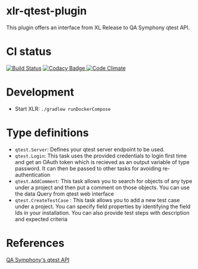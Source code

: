 # xlr-qtest-plugin

This plugin offers an interface from XL Release to QA Symphony qtest API. 

# CI status #

[![Build Status][xlr-qtest-plugin-travis-image]][xlr-qtest-plugin-travis-url]
[![Codacy Badge][xlr-qtest-plugin-codacy-image] ][xlr-qtest-plugin-codacy-url]
[![Code Climate][xlr-qtest-plugin-code-climate-image] ][xlr-qtest-plugin-code-climate-url]

[xlr-qtest-plugin-travis-image]: https://travis-ci.org/xebialabs-community/xlr-qtest-plugin.svg?branch=master
[xlr-qtest-plugin-travis-url]: https://travis-ci.org/xebialabs-community/xlr-qtest-plugin
[xlr-qtest-plugin-codacy-image]: https://api.codacy.com/project/badge/Grade/0e664aaacd2f4010b091f0ef4ce1c7d0
[xlr-qtest-plugin-codacy-url]: https://www.codacy.com/app/amitmohleji/xlr-qtest-plugin
[xlr-qtest-plugin-code-climate-image]: https://codeclimate.com/github/xebialabs-community/xlr-qtest-plugin/badges/gpa.svg
[xlr-qtest-plugin-code-climate-url]: https://codeclimate.com/github/xebialabs-community/xlr-qtest-plugin

# Development #

* Start XLR: `./gradlew runDockerCompose`

# Type definitions #
+ `qtest.Server`: Defines your qtest server endpoint to be used.
+ `qtest.Login`: This task uses the provided credentials to login first time and get an OAuth token which is recieved as an output variable of type password. It can then be passed to other tasks for avoiding re-authentication
+ `qtest.AddComment`: This task allows you to search for objects of any type under a project and then put a comment on those objects. You can use the data Query from qtest web interface
+ `qtest.CreateTestCase` : This task allows you to add a new test case under a project. You can specify field properties by identifying the field Ids in your installation. You can also provide test steps with description and expected criteria
    
# References #
[QA Symphony's qtest API](https://support.qasymphony.com/hc/en-us/articles/201615649-qTest-API-v3-Specification)

